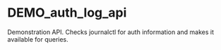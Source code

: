 # DEMO_auth_log_api
Demonstration API.  Checks journalctl for auth information and makes it available for queries.

